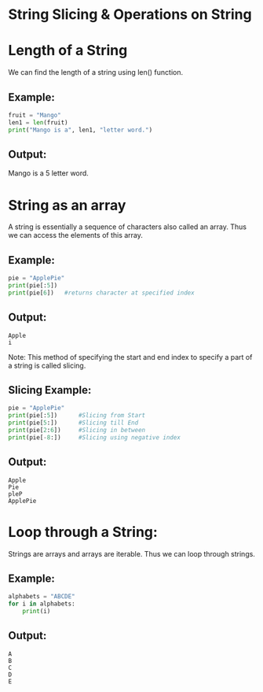 # String Slicing & Operations on String
# Length of a String
We can find the length of a string using len() function.

## Example:
```python
fruit = "Mango"
len1 = len(fruit)
print("Mango is a", len1, "letter word.")
```
## Output:
Mango is a 5 letter word.
# String as an array
A string is essentially a sequence of characters also called an array. Thus we can access the elements of this array. 

## Example:
```python
pie = "ApplePie"
print(pie[:5])
print(pie[6])	#returns character at specified index
```
## Output:
```
Apple
i
```
 

Note: This method of specifying the start and end index to specify a part of a string is called slicing. 
## Slicing Example:
```python
pie = "ApplePie"
print(pie[:5])      #Slicing from Start
print(pie[5:])      #Slicing till End
print(pie[2:6])     #Slicing in between
print(pie[-8:])     #Slicing using negative index
```
## Output:
```
Apple
Pie
pleP
ApplePie
```
# Loop through a String:
Strings are arrays and arrays are iterable. Thus we can loop through strings.
## Example:
```python
alphabets = "ABCDE"
for i in alphabets:
    print(i)
  ```
## Output:
```
A
B
C
D
E
```

